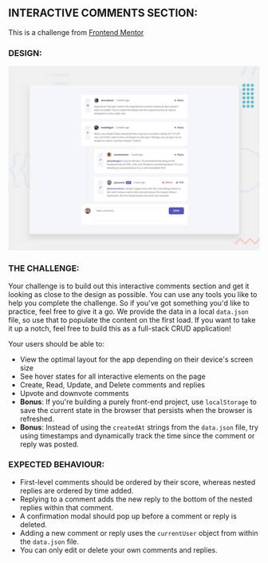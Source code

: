 ## INTERACTIVE COMMENTS SECTION:
This is a challenge from [Frontend Mentor](https://www.frontendmentor.io)

### DESIGN:
![Design preview for the Interactive comments section coding challenge](./design/desktop-preview.jpg)

### THE CHALLENGE:
Your challenge is to build out this interactive comments section and get it looking as close to the design as possible.
You can use any tools you like to help you complete the challenge. So if you've got something you'd like to practice, feel free to give it a go.
We provide the data in a local `data.json` file, so use that to populate the content on the first load. If you want to take it up a notch, feel free to build this as a full-stack CRUD application!

Your users should be able to:
- View the optimal layout for the app depending on their device's screen size
- See hover states for all interactive elements on the page
- Create, Read, Update, and Delete comments and replies
- Upvote and downvote comments
- **Bonus**: If you're building a purely front-end project, use `localStorage` to save the current state in the browser that persists when the browser is refreshed.
- **Bonus**: Instead of using the `createdAt` strings from the `data.json` file, try using timestamps and dynamically track the time since the comment or reply was posted.

### EXPECTED BEHAVIOUR:
- First-level comments should be ordered by their score, whereas nested replies are ordered by time added.
- Replying to a comment adds the new reply to the bottom of the nested replies within that comment.
- A confirmation modal should pop up before a comment or reply is deleted.
- Adding a new comment or reply uses the `currentUser` object from within the `data.json` file.
- You can only edit or delete your own comments and replies.


